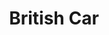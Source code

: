 ---
title: "British Car"
url: /valencia/british-car-calle-doctor-marco-merenciano/
shop: reparación de automóviles
---